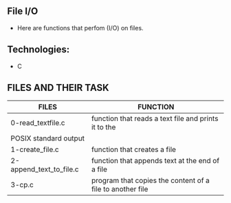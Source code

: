 ## File I/O
* Here are functions that perfom (I/O) on files.

## Technologies:
* C

## FILES AND THEIR TASK

| FILES | FUNCTION |
| ------| -------- |
| 0-read_textfile.c | function that reads a text file and prints it to the
POSIX standard output |
| 1-create_file.c | function that creates a file |
| 2-append_text_to_file.c | function that appends text at the end of a file |
| 3-cp.c | program that copies the content of a file to another file |
